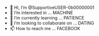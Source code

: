 - 👋 Hi, I’m @SupportiveUSER-0b00000001
- 👀 I’m interested in ... MACHINE
- 🌱 I’m currently learning ... PATIENCE
- 💞️ I’m looking to collaborate on ... DATING
- 📫 How to reach me ... FACEBOOK

<!---
SupportiveUSER-0b00000001/SupportiveUSER-0b00000001 is a ✨ special ✨ repository because its `README.md` (this file) appears on your GitHub profile.
You can click the Preview link to take a look at your changes.
--->

